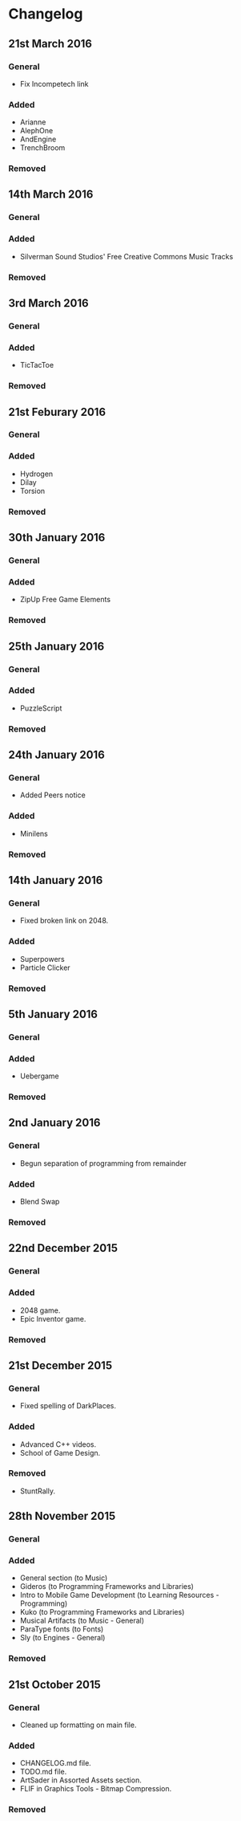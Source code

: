 # Changelog #

## 21st March 2016 ##

### General ###

* Fix Incompetech link

### Added ###

* Arianne
* AlephOne
* AndEngine
* TrenchBroom

### Removed ###

## 14th March 2016 ##

### General ###

### Added ###

* Silverman Sound Studios' Free Creative Commons Music Tracks

### Removed ###

## 3rd March 2016 ##

### General ###

### Added ###

* TicTacToe

### Removed ###

## 21st Feburary 2016 ##

### General ###

### Added ###

* Hydrogen
* Dilay
* Torsion

### Removed ###

## 30th January 2016 ##

### General ###

### Added ###

* ZipUp Free Game Elements

### Removed ###

## 25th January 2016 ##

### General ###

### Added ###

* PuzzleScript

### Removed ###

## 24th January 2016 ##

### General ###

* Added Peers notice

### Added ###

* Minilens

### Removed ###

## 14th January 2016 ##

### General ###

* Fixed broken link on 2048.

### Added ###

* Superpowers
* Particle Clicker

### Removed ###


## 5th January 2016 ##

### General ###

### Added ###

* Uebergame

### Removed ###

## 2nd January 2016 ##

### General ###

* Begun separation of programming from remainder

### Added ###

* Blend Swap

### Removed ###

## 22nd December 2015 ##

### General ###

### Added ###

* 2048 game.
* Epic Inventor game.

### Removed ###

## 21st December 2015 ##

### General ###

* Fixed spelling of DarkPlaces.

### Added ###

* Advanced C++ videos.
* School of Game Design.

### Removed ###

* StuntRally.

## 28th November 2015 ##

### General ###

### Added ###

* General section (to Music)
* Gideros (to Programming Frameworks and Libraries)
* Intro to Mobile Game Development (to Learning Resources - Programming)
* Kuko (to Programming Frameworks and Libraries)
* Musical Artifacts (to Music - General)
* ParaType fonts (to Fonts)
* Sly (to Engines - General)

### Removed ###

## 21st October 2015 ##

### General ###

* Cleaned up formatting on main file.

### Added ###

* CHANGELOG.md file.
* TODO.md file.
* ArtSader in Assorted Assets section.
* FLIF in Graphics Tools - Bitmap Compression.

### Removed ###
